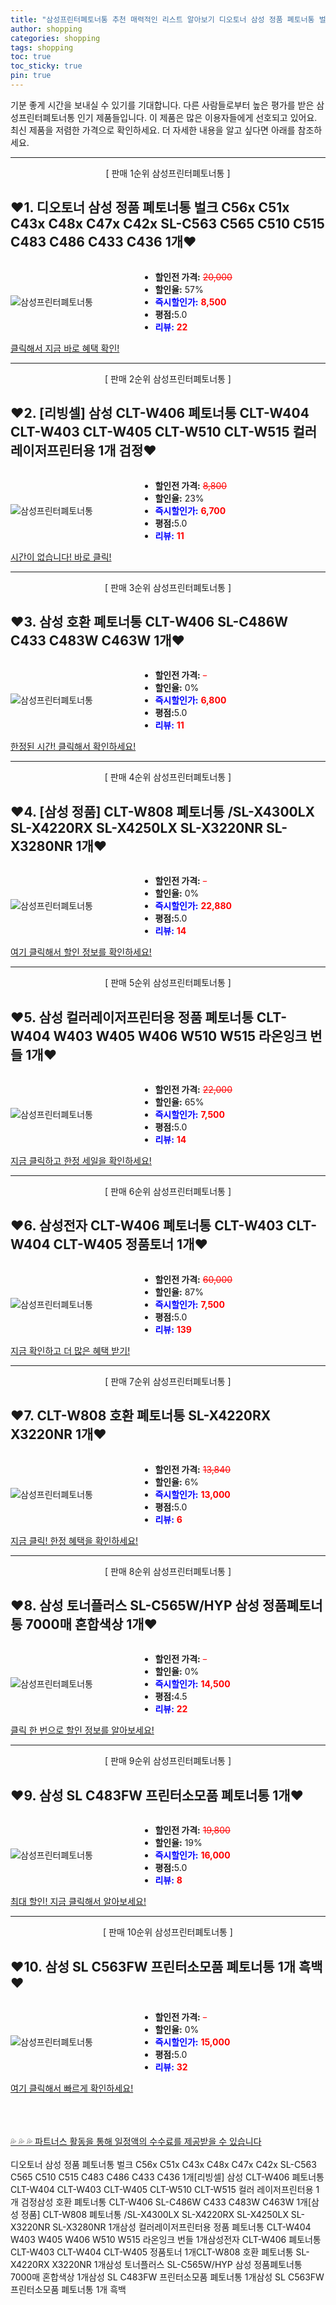 ```yaml
---
title: "삼성프린터폐토너통 추천 매력적인 리스트 알아보기 디오토너 삼성 정품 폐토너통 벌크"
author: shopping
categories: shopping
tags: shopping
toc: true
toc_sticky: true
pin: true
---
```

기분 좋게 시간을 보내실 수 있기를 기대합니다. 다른 사람들로부터 높은 평가를 받은 삼성프린터폐토너통 인기 제품들입니다. 이 제품은 많은 이용자들에게 선호되고 있어요. 최신 제품을 저렴한 가격으로 확인하세요. 더 자세한 내용을 알고 싶다면 아래를 참조하세요.

---
<p class="toplist" style="margin: 0 auto; display: block; width: fit-content;">[ 판매 1순위 삼성프린터폐토너통 ]</p>

<h2><strong>❤️1. 디오토너 삼성 정품 폐토너통 벌크 C56x C51x C43x C48x C47x C42x SL-C563 C565 C510 C515 C483 C486 C433 C436 1개❤️</strong></h2>

<div style="display: flex; align-items: center;">
    <div style="flex: 0.4;">
        <img src="https://thumbnail10.coupangcdn.com/thumbnails/remote/230x230ex/image/vendor_inventory/e49b/dc2fde88bc9e4968a1242aff8413cdfc24bc201ce0e7e5643cd5add14c6c.jpg" alt="삼성프린터폐토너통" style="max-width: 100%;">
    </div>
    <div style="flex: 0.6; margin-left: 10px;">
        <ul>
            <li><strong>할인전 가격:</strong> <del style="color: red;">20,000</del></li>
            <li><strong>할인율:</strong> 57%</li>
            <li><span style='color:blue'><strong>즉시할인가:</strong></span> <span style='color:red'><strong>8,500</strong></span></li>
            <li><strong>평점:</strong>5.0</li>
            <li><span style='color:blue'><strong>리뷰:</strong></span> <span style='color:red'><strong>22</strong></span></li>
        </ul>
    </div>
</div>
<div class="center">
    <a href="https://William4Davisa.github.io?lptag=AF9450613&subid=githubio&pageKey=7645970490&traceid=V0-153&itemId=20330162188&vendorItemId=87415310247" class="myButton">
        클릭해서 지금 바로 혜택 확인!
    </a>
</div>


---
<p class="toplist" style="margin: 0 auto; display: block; width: fit-content;">[ 판매 2순위 삼성프린터폐토너통 ]</p>

<h2><strong>❤️2. [리빙셀] 삼성 CLT-W406 폐토너통 CLT-W404 CLT-W403 CLT-W405 CLT-W510 CLT-W515 컬러 레이저프린터용 1개 검정❤️</strong></h2>

<div style="display: flex; align-items: center;">
    <div style="flex: 0.4;">
        <img src="https://thumbnail10.coupangcdn.com/thumbnails/remote/230x230ex/image/vendor_inventory/81e2/a0a1c622a17598af22b24d8e578ac75679f51cffaa7f0b821251d2def050.png" alt="삼성프린터폐토너통" style="max-width: 100%;">
    </div>
    <div style="flex: 0.6; margin-left: 10px;">
        <ul>
            <li><strong>할인전 가격:</strong> <del style="color: red;">8,800</del></li>
            <li><strong>할인율:</strong> 23%</li>
            <li><span style='color:blue'><strong>즉시할인가:</strong></span> <span style='color:red'><strong>6,700</strong></span></li>
            <li><strong>평점:</strong>5.0</li>
            <li><span style='color:blue'><strong>리뷰:</strong></span> <span style='color:red'><strong>11</strong></span></li>
        </ul>
    </div>
</div>
<div class="center">
    <a href="https://William4Davisa.github.io?lptag=AF9450613&subid=githubio&pageKey=7905573838&traceid=V0-153&itemId=21678266531&vendorItemId=88728465723" class="myButton">
        시간이 없습니다! 바로 클릭!
    </a>
</div>


---
<p class="toplist" style="margin: 0 auto; display: block; width: fit-content;">[ 판매 3순위 삼성프린터폐토너통 ]</p>

<h2><strong>❤️3. 삼성 호환 폐토너통 CLT-W406 SL-C486W C433 C483W C463W 1개❤️</strong></h2>

<div style="display: flex; align-items: center;">
    <div style="flex: 0.4;">
        <img src="https://thumbnail9.coupangcdn.com/thumbnails/remote/230x230ex/image/vendor_inventory/802b/f7606b41e91a35c382074bc92277ce53242fc146a6b46c6595866c6e4e79.jpg" alt="삼성프린터폐토너통" style="max-width: 100%;">
    </div>
    <div style="flex: 0.6; margin-left: 10px;">
        <ul>
            <li><strong>할인전 가격:</strong> <del style="color: red;">-</del></li>
            <li><strong>할인율:</strong> 0%</li>
            <li><span style='color:blue'><strong>즉시할인가:</strong></span> <span style='color:red'><strong>6,800</strong></span></li>
            <li><strong>평점:</strong>5.0</li>
            <li><span style='color:blue'><strong>리뷰:</strong></span> <span style='color:red'><strong>11</strong></span></li>
        </ul>
    </div>
</div>
<div class="center">
    <a href="https://William4Davisa.github.io?lptag=AF9450613&subid=githubio&pageKey=7610980009&traceid=V0-153&itemId=20157204388&vendorItemId=89136337383" class="myButton">
        한정된 시간! 클릭해서 확인하세요!
    </a>
</div>


---
<p class="toplist" style="margin: 0 auto; display: block; width: fit-content;">[ 판매 4순위 삼성프린터폐토너통 ]</p>

<h2><strong>❤️4. [삼성 정품] CLT-W808 폐토너통 /SL-X4300LX SL-X4220RX SL-X4250LX SL-X3220NR SL-X3280NR 1개❤️</strong></h2>

<div style="display: flex; align-items: center;">
    <div style="flex: 0.4;">
        <img src="https://thumbnail10.coupangcdn.com/thumbnails/remote/230x230ex/image/vendor_inventory/074d/b91bbfcb1984031399204c127e121de293418454439116d3e00c463bc354.jpg" alt="삼성프린터폐토너통" style="max-width: 100%;">
    </div>
    <div style="flex: 0.6; margin-left: 10px;">
        <ul>
            <li><strong>할인전 가격:</strong> <del style="color: red;">-</del></li>
            <li><strong>할인율:</strong> 0%</li>
            <li><span style='color:blue'><strong>즉시할인가:</strong></span> <span style='color:red'><strong>22,880</strong></span></li>
            <li><strong>평점:</strong>5.0</li>
            <li><span style='color:blue'><strong>리뷰:</strong></span> <span style='color:red'><strong>14</strong></span></li>
        </ul>
    </div>
</div>
<div class="center">
    <a href="https://William4Davisa.github.io?lptag=AF9450613&subid=githubio&pageKey=4805899597&traceid=V0-153&itemId=6176305910&vendorItemId=87781509233" class="myButton">
        여기 클릭해서 할인 정보를 확인하세요!
    </a>
</div>


---
<p class="toplist" style="margin: 0 auto; display: block; width: fit-content;">[ 판매 5순위 삼성프린터폐토너통 ]</p>

<h2><strong>❤️5. 삼성 컬러레이저프린터용 정품 폐토너통 CLT-W404 W403 W405 W406 W510 W515 라온잉크 번들 1개❤️</strong></h2>

<div style="display: flex; align-items: center;">
    <div style="flex: 0.4;">
        <img src="https://thumbnail8.coupangcdn.com/thumbnails/remote/230x230ex/image/vendor_inventory/eec8/94205685d5f6e277a2a6e6982d0d677f0b2032cd1f03a1aeae7a67fd73f4.jpg" alt="삼성프린터폐토너통" style="max-width: 100%;">
    </div>
    <div style="flex: 0.6; margin-left: 10px;">
        <ul>
            <li><strong>할인전 가격:</strong> <del style="color: red;">22,000</del></li>
            <li><strong>할인율:</strong> 65%</li>
            <li><span style='color:blue'><strong>즉시할인가:</strong></span> <span style='color:red'><strong>7,500</strong></span></li>
            <li><strong>평점:</strong>5.0</li>
            <li><span style='color:blue'><strong>리뷰:</strong></span> <span style='color:red'><strong>14</strong></span></li>
        </ul>
    </div>
</div>
<div class="center">
    <a href="https://William4Davisa.github.io?lptag=AF9450613&subid=githubio&pageKey=7679471125&traceid=V0-153&itemId=20507904902&vendorItemId=81354281000" class="myButton">
        지금 클릭하고 한정 세일을 확인하세요!
    </a>
</div>


---
<p class="toplist" style="margin: 0 auto; display: block; width: fit-content;">[ 판매 6순위 삼성프린터폐토너통 ]</p>

<h2><strong>❤️6. 삼성전자 CLT-W406 폐토너통 CLT-W403 CLT-W404 CLT-W405 정품토너 1개❤️</strong></h2>

<div style="display: flex; align-items: center;">
    <div style="flex: 0.4;">
        <img src="https://thumbnail7.coupangcdn.com/thumbnails/remote/230x230ex/image/vendor_inventory/0eec/6bbbaafc60a8f7f5ce387c0e977cbcfcea37968c487bc36c7844921e57d5.jpg" alt="삼성프린터폐토너통" style="max-width: 100%;">
    </div>
    <div style="flex: 0.6; margin-left: 10px;">
        <ul>
            <li><strong>할인전 가격:</strong> <del style="color: red;">60,000</del></li>
            <li><strong>할인율:</strong> 87%</li>
            <li><span style='color:blue'><strong>즉시할인가:</strong></span> <span style='color:red'><strong>7,500</strong></span></li>
            <li><strong>평점:</strong>5.0</li>
            <li><span style='color:blue'><strong>리뷰:</strong></span> <span style='color:red'><strong>139</strong></span></li>
        </ul>
    </div>
</div>
<div class="center">
    <a href="https://William4Davisa.github.io?lptag=AF9450613&subid=githubio&pageKey=6285102950&traceid=V0-153&itemId=12924184089&vendorItemId=80188775729" class="myButton">
        지금 확인하고 더 많은 혜택 받기!
    </a>
</div>


---
<p class="toplist" style="margin: 0 auto; display: block; width: fit-content;">[ 판매 7순위 삼성프린터폐토너통 ]</p>

<h2><strong>❤️7. CLT-W808 호환 폐토너통 SL-X4220RX X3220NR 1개❤️</strong></h2>

<div style="display: flex; align-items: center;">
    <div style="flex: 0.4;">
        <img src="https://thumbnail8.coupangcdn.com/thumbnails/remote/230x230ex/image/vendor_inventory/ead2/6028359d7685c961ebb2311cb18ed364f0c7fa4e94b493b49ba95bfc5d02.jpg" alt="삼성프린터폐토너통" style="max-width: 100%;">
    </div>
    <div style="flex: 0.6; margin-left: 10px;">
        <ul>
            <li><strong>할인전 가격:</strong> <del style="color: red;">13,840</del></li>
            <li><strong>할인율:</strong> 6%</li>
            <li><span style='color:blue'><strong>즉시할인가:</strong></span> <span style='color:red'><strong>13,000</strong></span></li>
            <li><strong>평점:</strong>5.0</li>
            <li><span style='color:blue'><strong>리뷰:</strong></span> <span style='color:red'><strong>6</strong></span></li>
        </ul>
    </div>
</div>
<div class="center">
    <a href="https://William4Davisa.github.io?lptag=AF9450613&subid=githubio&pageKey=7581320759&traceid=V0-153&itemId=20013622210&vendorItemId=87110457558" class="myButton">
        지금 클릭! 한정 혜택을 확인하세요!
    </a>
</div>


---
<p class="toplist" style="margin: 0 auto; display: block; width: fit-content;">[ 판매 8순위 삼성프린터폐토너통 ]</p>

<h2><strong>❤️8. 삼성 토너플러스 SL-C565W/HYP 삼성 정품폐토너통 7000매 혼합색상 1개❤️</strong></h2>

<div style="display: flex; align-items: center;">
    <div style="flex: 0.4;">
        <img src="https://thumbnail8.coupangcdn.com/thumbnails/remote/230x230ex/image/vendor_inventory/3cc9/76e1b89a141b0dc30f55951a1ba7ba53f60a636642b24a027482221d0f9b.jpg" alt="삼성프린터폐토너통" style="max-width: 100%;">
    </div>
    <div style="flex: 0.6; margin-left: 10px;">
        <ul>
            <li><strong>할인전 가격:</strong> <del style="color: red;">-</del></li>
            <li><strong>할인율:</strong> 0%</li>
            <li><span style='color:blue'><strong>즉시할인가:</strong></span> <span style='color:red'><strong>14,500</strong></span></li>
            <li><strong>평점:</strong>4.5</li>
            <li><span style='color:blue'><strong>리뷰:</strong></span> <span style='color:red'><strong>22</strong></span></li>
        </ul>
    </div>
</div>
<div class="center">
    <a href="https://William4Davisa.github.io?lptag=AF9450613&subid=githubio&pageKey=4387802052&traceid=V0-153&itemId=5196780151&vendorItemId=73180453354" class="myButton">
        클릭 한 번으로 할인 정보를 알아보세요!
    </a>
</div>


---
<p class="toplist" style="margin: 0 auto; display: block; width: fit-content;">[ 판매 9순위 삼성프린터폐토너통 ]</p>

<h2><strong>❤️9. 삼성 SL C483FW 프린터소모품 폐토너통 1개❤️</strong></h2>

<div style="display: flex; align-items: center;">
    <div style="flex: 0.4;">
        <img src="https://thumbnail8.coupangcdn.com/thumbnails/remote/230x230ex/image/vendor_inventory/ffdd/51c0915cbcae0fac997559968196a5011ea98d18c4c625d453d555531c70.jpg" alt="삼성프린터폐토너통" style="max-width: 100%;">
    </div>
    <div style="flex: 0.6; margin-left: 10px;">
        <ul>
            <li><strong>할인전 가격:</strong> <del style="color: red;">19,800</del></li>
            <li><strong>할인율:</strong> 19%</li>
            <li><span style='color:blue'><strong>즉시할인가:</strong></span> <span style='color:red'><strong>16,000</strong></span></li>
            <li><strong>평점:</strong>5.0</li>
            <li><span style='color:blue'><strong>리뷰:</strong></span> <span style='color:red'><strong>8</strong></span></li>
        </ul>
    </div>
</div>
<div class="center">
    <a href="https://William4Davisa.github.io?lptag=AF9450613&subid=githubio&pageKey=5762407671&traceid=V0-153&itemId=9762752514&vendorItemId=77542878415" class="myButton">
        최대 할인! 지금 클릭해서 알아보세요!
    </a>
</div>


---
<p class="toplist" style="margin: 0 auto; display: block; width: fit-content;">[ 판매 10순위 삼성프린터폐토너통 ]</p>

<h2><strong>❤️10. 삼성 SL C563FW 프린터소모품 폐토너통 1개 흑백❤️</strong></h2>

<div style="display: flex; align-items: center;">
    <div style="flex: 0.4;">
        <img src="https://thumbnail8.coupangcdn.com/thumbnails/remote/230x230ex/image/vendor_inventory/ffdd/51c0915cbcae0fac997559968196a5011ea98d18c4c625d453d555531c70.jpg" alt="삼성프린터폐토너통" style="max-width: 100%;">
    </div>
    <div style="flex: 0.6; margin-left: 10px;">
        <ul>
            <li><strong>할인전 가격:</strong> <del style="color: red;">-</del></li>
            <li><strong>할인율:</strong> 0%</li>
            <li><span style='color:blue'><strong>즉시할인가:</strong></span> <span style='color:red'><strong>15,000</strong></span></li>
            <li><strong>평점:</strong>5.0</li>
            <li><span style='color:blue'><strong>리뷰:</strong></span> <span style='color:red'><strong>32</strong></span></li>
        </ul>
    </div>
</div>
<div class="center">
    <a href="https://William4Davisa.github.io?lptag=AF9450613&subid=githubio&pageKey=5626960903&traceid=V0-153&itemId=9141438270&vendorItemId=77542878647" class="myButton">
        여기 클릭해서 빠르게 확인하세요!
    </a>
</div>

<br><br><br>[💦 💦 💦 파트너스 활동을 통해 일정액의 수수료를 제공받을 수 있습니다](https://link.coupang.com/a/bcpT2c)<br><br>디오토너 삼성 정품 폐토너통 벌크 C56x C51x C43x C48x C47x C42x SL-C563 C565 C510 C515 C483 C486 C433 C436 1개[리빙셀] 삼성 CLT-W406 폐토너통 CLT-W404 CLT-W403 CLT-W405 CLT-W510 CLT-W515 컬러 레이저프린터용 1개 검정삼성 호환 폐토너통 CLT-W406 SL-C486W C433 C483W C463W 1개[삼성 정품] CLT-W808 폐토너통 /SL-X4300LX SL-X4220RX SL-X4250LX SL-X3220NR SL-X3280NR 1개삼성 컬러레이저프린터용 정품 폐토너통 CLT-W404 W403 W405 W406 W510 W515 라온잉크 번들 1개삼성전자 CLT-W406 폐토너통 CLT-W403 CLT-W404 CLT-W405 정품토너 1개CLT-W808 호환 폐토너통 SL-X4220RX X3220NR 1개삼성 토너플러스 SL-C565W/HYP 삼성 정품폐토너통 7000매 혼합색상 1개삼성 SL C483FW 프린터소모품 폐토너통 1개삼성 SL C563FW 프린터소모품 폐토너통 1개 흑백